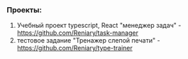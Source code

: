 
### Проекты:
1. Учебный проект typescript, React "менеджер задач" - https://github.com/Reniary/task-manager
2. тестовое задание "Тренажер слепой печати" - https://github.com/Reniary/type-trainer

